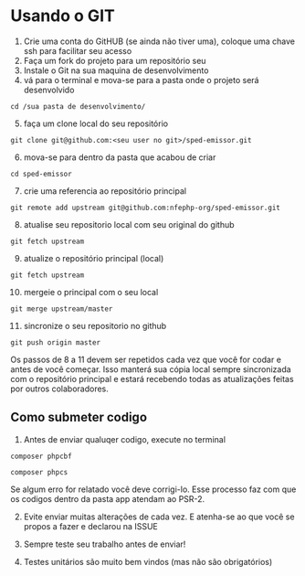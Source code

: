# Usando o GIT

1. Crie uma conta do GitHUB (se ainda não tiver uma), coloque uma chave ssh para facilitar seu acesso
2. Faça um fork do projeto para um repositório seu
3. Instale o Git na sua maquina de desenvolvimento
4. vá para o terminal e mova-se para a pasta onde o projeto será desenvolvido
```
cd /sua pasta de desenvolvimento/
```

5. faça um clone local do seu repositório
```
git clone git@github.com:<seu user no git>/sped-emissor.git
```

6. mova-se para dentro da pasta que acabou de criar
```
cd sped-emissor
```

7. crie uma referencia ao repositório principal
```
git remote add upstream git@github.com:nfephp-org/sped-emissor.git
```

8. atualise seu repositorio local com seu original do github
```
git fetch upstream
```

9. atualize o repositório principal (local)
```
git fetch upstream
```

10. mergeie o principal com o seu local
```
git merge upstream/master
```

11. sincronize o seu repositorio no github
```
git push origin master
```


Os passos de 8 a 11 devem ser repetidos cada vez que você for codar e antes de você começar.
Isso manterá sua cópia local sempre sincronizada com o repositório principal e estará recebendo todas as atualizações feitas por outros colaboradores.


## Como submeter codigo

1. Antes de enviar qualuqer codigo, execute no terminal
```
composer phpcbf
```
```
composer phpcs
```
Se algum erro for relatado você deve corrigi-lo. Esse processo faz com que os codigos dentro da pasta app atendam ao PSR-2.


2. Evite enviar muitas alterações de cada vez. E atenha-se ao que você se propos a fazer e declarou na ISSUE

3. Sempre teste seu trabalho antes de enviar!

4. Testes unitários são muito bem vindos (mas não são obrigatórios)
